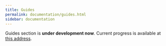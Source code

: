 ```yaml
---
title: Guides
permalink: documentation/guides.html
sidebar: documentation
---
```


Guides section is **under development now**. Current progress is available at <a data-proofer-ignore href="https://werf.io/applications_guide">this address</a>.

